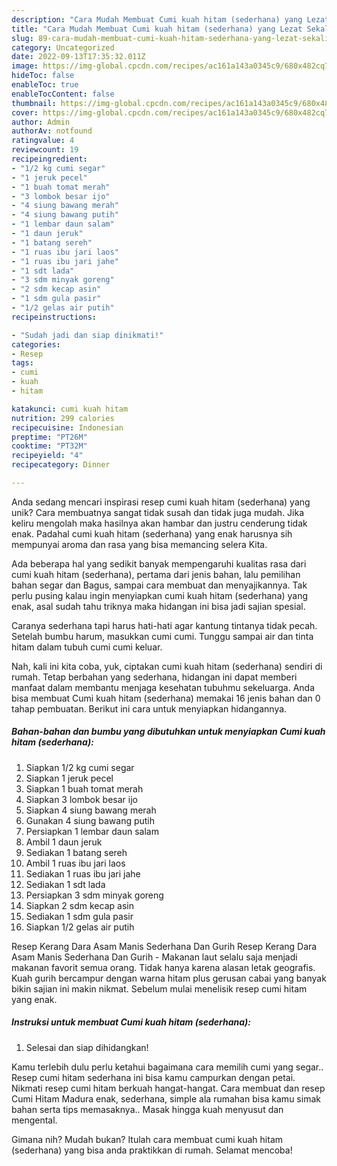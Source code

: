```yaml
---
description: "Cara Mudah Membuat Cumi kuah hitam (sederhana) yang Lezat Sekali"
title: "Cara Mudah Membuat Cumi kuah hitam (sederhana) yang Lezat Sekali"
slug: 89-cara-mudah-membuat-cumi-kuah-hitam-sederhana-yang-lezat-sekali
category: Uncategorized
date: 2022-09-13T17:35:32.011Z
image: https://img-global.cpcdn.com/recipes/ac161a143a0345c9/680x482cq70/cumi-kuah-hitam-sederhana-foto-resep-utama.jpg
hideToc: false
enableToc: true
enableTocContent: false
thumbnail: https://img-global.cpcdn.com/recipes/ac161a143a0345c9/680x482cq70/cumi-kuah-hitam-sederhana-foto-resep-utama.jpg
cover: https://img-global.cpcdn.com/recipes/ac161a143a0345c9/680x482cq70/cumi-kuah-hitam-sederhana-foto-resep-utama.jpg
author: Admin
authorAv: notfound
ratingvalue: 4
reviewcount: 19
recipeingredient:
- "1/2 kg cumi segar"
- "1 jeruk pecel"
- "1 buah tomat merah"
- "3 lombok besar ijo"
- "4 siung bawang merah"
- "4 siung bawang putih"
- "1 lembar daun salam"
- "1 daun jeruk"
- "1 batang sereh"
- "1 ruas ibu jari laos"
- "1 ruas ibu jari jahe"
- "1 sdt lada"
- "3 sdm minyak goreng"
- "2 sdm kecap asin"
- "1 sdm gula pasir"
- "1/2 gelas air putih"
recipeinstructions:

- "Sudah jadi dan siap dinikmati!"
categories:
- Resep
tags:
- cumi
- kuah
- hitam

katakunci: cumi kuah hitam 
nutrition: 299 calories
recipecuisine: Indonesian
preptime: "PT26M"
cooktime: "PT32M"
recipeyield: "4"
recipecategory: Dinner

---
```





Anda sedang mencari inspirasi resep cumi kuah hitam (sederhana) yang unik? Cara membuatnya sangat tidak susah dan tidak juga mudah. Jika keliru mengolah maka hasilnya akan hambar dan justru cenderung tidak enak. Padahal cumi kuah hitam (sederhana) yang enak harusnya sih mempunyai aroma dan rasa yang bisa memancing selera Kita.





Ada beberapa hal yang sedikit banyak mempengaruhi kualitas rasa dari cumi kuah hitam (sederhana), pertama dari jenis bahan, lalu pemilihan bahan segar dan Bagus, sampai cara membuat dan menyajikannya. Tak perlu pusing kalau ingin menyiapkan cumi kuah hitam (sederhana) yang enak,      asal sudah tahu triknya maka hidangan ini bisa jadi sajian spesial.














Caranya sederhana tapi harus hati-hati agar kantung tintanya tidak pecah. Setelah bumbu harum, masukkan cumi cumi. Tunggu sampai air dan tinta hitam dalam tubuh cumi cumi keluar.






Nah, kali ini kita coba, yuk, ciptakan cumi kuah hitam (sederhana) sendiri di rumah. Tetap berbahan yang sederhana, hidangan ini dapat memberi manfaat dalam membantu menjaga kesehatan tubuhmu sekeluarga. Anda bisa membuat Cumi kuah hitam (sederhana) memakai 16 jenis bahan dan 0 tahap pembuatan. Berikut ini cara untuk menyiapkan hidangannya.

<!--inarticleads1-->

##### Bahan-bahan dan bumbu yang dibutuhkan untuk menyiapkan Cumi kuah hitam (sederhana):

1. Siapkan 1/2 kg cumi segar
1. Siapkan 1 jeruk pecel
1. Siapkan 1 buah tomat merah
1. Siapkan 3 lombok besar ijo
1. Siapkan 4 siung bawang merah
1. Gunakan 4 siung bawang putih
1. Persiapkan 1 lembar daun salam
1. Ambil 1 daun jeruk
1. Sediakan 1 batang sereh
1. Ambil 1 ruas ibu jari laos
1. Sediakan 1 ruas ibu jari jahe
1. Sediakan 1 sdt lada
1. Persiapkan 3 sdm minyak goreng
1. Siapkan 2 sdm kecap asin
1. Sediakan 1 sdm gula pasir
1. Siapkan 1/2 gelas air putih


Resep Kerang Dara Asam Manis Sederhana Dan Gurih Resep Kerang Dara Asam Manis Sederhana Dan Gurih - Makanan laut selalu saja menjadi makanan favorit semua orang. Tidak hanya karena alasan letak geografis. Kuah gurih bercampur dengan warna hitam plus gerusan cabai yang banyak bikin sajian ini makin nikmat. Sebelum mulai menelisik resep cumi hitam yang enak. 

<!--inarticleads2-->

##### Instruksi untuk membuat Cumi kuah hitam (sederhana):


1. Selesai dan siap dihidangkan!

Kamu terlebih dulu perlu ketahui bagaimana cara memilih cumi yang segar.. Resep cumi hitam sederhana ini bisa kamu campurkan dengan petai. Nikmati resep cumi hitam berkuah hangat-hangat. Cara membuat dan resep Cumi Hitam Madura enak, sederhana, simple ala rumahan bisa kamu simak bahan serta tips memasaknya.. Masak hingga kuah menyusut dan mengental. 

Gimana nih? Mudah bukan? Itulah cara membuat cumi kuah hitam (sederhana) yang bisa anda praktikkan di rumah. Selamat mencoba!
